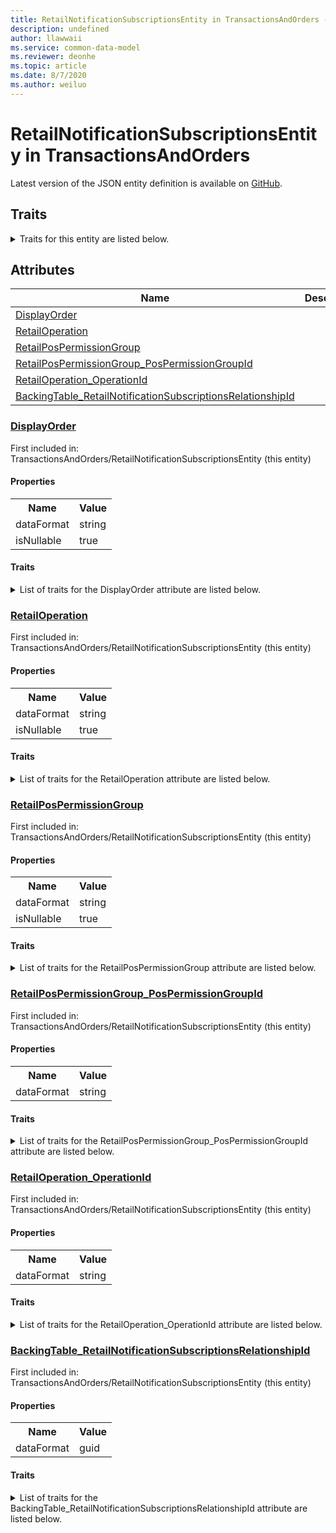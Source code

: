 ```yaml
---
title: RetailNotificationSubscriptionsEntity in TransactionsAndOrders - Common Data Model | Microsoft Docs
description: undefined
author: llawwaii
ms.service: common-data-model
ms.reviewer: deonhe
ms.topic: article
ms.date: 8/7/2020
ms.author: weiluo
---
```


# RetailNotificationSubscriptionsEntity in TransactionsAndOrders

  
 Latest version of the JSON entity definition is available on <a href="https://github.com/Microsoft/CDM/tree/master/schemaDocuments/core/operationsCommon/Entities/Commerce/TransactionsAndOrders/RetailNotificationSubscriptionsEntity.cdm.json" target="_blank">GitHub</a>.  

## Traits

<details>
<summary>Traits for this entity are listed below.  
</summary>

**is.CDM.entityVersion**  
  <table><tr><th>Parameter</th><th>Value</th><th>Data type</th><th>Explanation</th></tr><tr><td>versionNumber</td><td>"1.0"</td><td>string</td><td>semantic version number of the entity</td></tr></table>

**is.application.releaseVersion**  
  <table><tr><th>Parameter</th><th>Value</th><th>Data type</th><th>Explanation</th></tr><tr><td>releaseVersion</td><td>"10.0.13.0"</td><td>string</td><td>semantic version number of the application introducing this entity</td></tr></table>

</details>

## Attributes

|Name|Description|First Included in Instance|
|---|---|---|
|[DisplayOrder](#DisplayOrder)||<a href="RetailNotificationSubscriptionsEntity.md" target="_blank">TransactionsAndOrders/RetailNotificationSubscriptionsEntity</a>|
|[RetailOperation](#RetailOperation)||<a href="RetailNotificationSubscriptionsEntity.md" target="_blank">TransactionsAndOrders/RetailNotificationSubscriptionsEntity</a>|
|[RetailPosPermissionGroup](#RetailPosPermissionGroup)||<a href="RetailNotificationSubscriptionsEntity.md" target="_blank">TransactionsAndOrders/RetailNotificationSubscriptionsEntity</a>|
|[RetailPosPermissionGroup_PosPermissionGroupId](#RetailPosPermissionGroup_PosPermissionGroupId)||<a href="RetailNotificationSubscriptionsEntity.md" target="_blank">TransactionsAndOrders/RetailNotificationSubscriptionsEntity</a>|
|[RetailOperation_OperationId](#RetailOperation_OperationId)||<a href="RetailNotificationSubscriptionsEntity.md" target="_blank">TransactionsAndOrders/RetailNotificationSubscriptionsEntity</a>|
|[BackingTable_RetailNotificationSubscriptionsRelationshipId](#BackingTable_RetailNotificationSubscriptionsRelationshipId)||<a href="RetailNotificationSubscriptionsEntity.md" target="_blank">TransactionsAndOrders/RetailNotificationSubscriptionsEntity</a>|

### <a href=#DisplayOrder name="DisplayOrder">DisplayOrder</a>

First included in: TransactionsAndOrders/RetailNotificationSubscriptionsEntity (this entity)  

#### Properties

<table><tr><th>Name</th><th>Value</th></tr><tr><td>dataFormat</td><td>string</td></tr><tr><td>isNullable</td><td>true</td></tr></table>

#### Traits

<details>
<summary>List of traits for the DisplayOrder attribute are listed below.</summary>

**is.dataFormat.character**  
**is.dataFormat.big**  
**is.dataFormat.array**  
**is.nullable**  
The attribute value may be set to NULL.  

**is.dataFormat.character**  
**is.dataFormat.array**  
</details>

### <a href=#RetailOperation name="RetailOperation">RetailOperation</a>

First included in: TransactionsAndOrders/RetailNotificationSubscriptionsEntity (this entity)  

#### Properties

<table><tr><th>Name</th><th>Value</th></tr><tr><td>dataFormat</td><td>string</td></tr><tr><td>isNullable</td><td>true</td></tr></table>

#### Traits

<details>
<summary>List of traits for the RetailOperation attribute are listed below.</summary>

**is.dataFormat.character**  
**is.dataFormat.big**  
**is.dataFormat.array**  
**is.nullable**  
The attribute value may be set to NULL.  

**is.dataFormat.character**  
**is.dataFormat.array**  
</details>

### <a href=#RetailPosPermissionGroup name="RetailPosPermissionGroup">RetailPosPermissionGroup</a>

First included in: TransactionsAndOrders/RetailNotificationSubscriptionsEntity (this entity)  

#### Properties

<table><tr><th>Name</th><th>Value</th></tr><tr><td>dataFormat</td><td>string</td></tr><tr><td>isNullable</td><td>true</td></tr></table>

#### Traits

<details>
<summary>List of traits for the RetailPosPermissionGroup attribute are listed below.</summary>

**is.dataFormat.character**  
**is.dataFormat.big**  
**is.dataFormat.array**  
**is.nullable**  
The attribute value may be set to NULL.  

**is.dataFormat.character**  
**is.dataFormat.array**  
</details>

### <a href=#RetailPosPermissionGroup_PosPermissionGroupId name="RetailPosPermissionGroup_PosPermissionGroupId">RetailPosPermissionGroup_PosPermissionGroupId</a>

First included in: TransactionsAndOrders/RetailNotificationSubscriptionsEntity (this entity)  

#### Properties

<table><tr><th>Name</th><th>Value</th></tr><tr><td>dataFormat</td><td>string</td></tr></table>

#### Traits

<details>
<summary>List of traits for the RetailPosPermissionGroup_PosPermissionGroupId attribute are listed below.</summary>

**is.dataFormat.character**  
**is.dataFormat.big**  
**is.dataFormat.array**  
**is.dataFormat.character**  
**is.dataFormat.array**  
</details>

### <a href=#RetailOperation_OperationId name="RetailOperation_OperationId">RetailOperation_OperationId</a>

First included in: TransactionsAndOrders/RetailNotificationSubscriptionsEntity (this entity)  

#### Properties

<table><tr><th>Name</th><th>Value</th></tr><tr><td>dataFormat</td><td>string</td></tr></table>

#### Traits

<details>
<summary>List of traits for the RetailOperation_OperationId attribute are listed below.</summary>

**is.dataFormat.character**  
**is.dataFormat.big**  
**is.dataFormat.array**  
**is.dataFormat.character**  
**is.dataFormat.array**  
</details>

### <a href=#BackingTable_RetailNotificationSubscriptionsRelationshipId name="BackingTable_RetailNotificationSubscriptionsRelationshipId">BackingTable_RetailNotificationSubscriptionsRelationshipId</a>

First included in: TransactionsAndOrders/RetailNotificationSubscriptionsEntity (this entity)  

#### Properties

<table><tr><th>Name</th><th>Value</th></tr><tr><td>dataFormat</td><td>guid</td></tr></table>

#### Traits

<details>
<summary>List of traits for the BackingTable_RetailNotificationSubscriptionsRelationshipId attribute are listed below.</summary>

**is.dataFormat.character**  
**is.dataFormat.big**  
**is.dataFormat.array**  
**is.dataFormat.guid**  
**means.identity.entityId**  
**is.linkedEntity.identifier**  
Marks the attribute(s) that hold foreign key references to a linked (used as an attribute) entity. This attribute is added to the resolved entity to enumerate the referenced entities.  <table><tr><th>Parameter</th><th>Value</th><th>Data type</th><th>Explanation</th></tr><tr><td>entityReferences</td><td><table><tr><th>entityReference</th><th>attributeReference</th></tr><tr><td><a href="../../../Tables/Commerce/InventoryAndAdvancedWarehouse/Miscellaneous/RetailNotificationSubscriptions.md" target="_blank">/core/operationsCommon/Tables/Commerce/InventoryAndAdvancedWarehouse/Miscellaneous/RetailNotificationSubscriptions.cdm.json/RetailNotificationSubscriptions</a></td><td><a href="../../../Tables/Commerce/InventoryAndAdvancedWarehouse/Miscellaneous/RetailNotificationSubscriptions.md#RecId" target="_blank">RecId</a></td></tr></table></td><td>entity</td><td>a reference to the constant entity holding the list of entity references</td></tr></table>

**is.dataFormat.guid**  
**is.dataFormat.character**  
**is.dataFormat.array**  
</details>
